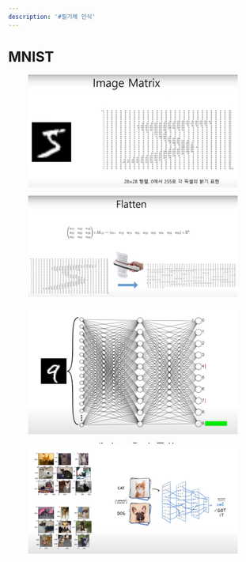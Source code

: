 ```yaml
---
description: '#필기체 인식'
---
```


# MNIST



<figure><img src="../../../../../.gitbook/assets/image (5).png" alt=""><figcaption></figcaption></figure>

<figure><img src="../../../../../.gitbook/assets/image (6).png" alt=""><figcaption></figcaption></figure>

<figure><img src="../../../../../.gitbook/assets/image (4) (1).png" alt=""><figcaption></figcaption></figure>

<figure><img src="../../../../../.gitbook/assets/image (8).png" alt=""><figcaption></figcaption></figure>
